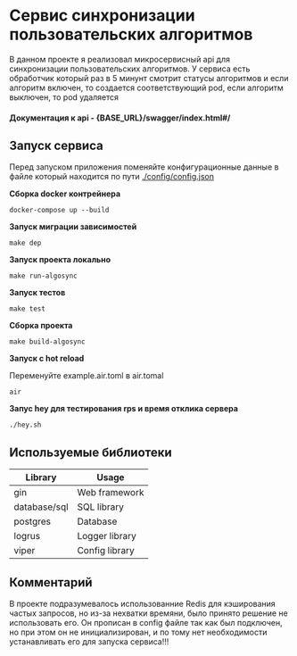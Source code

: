 # Сервис синхронизации пользовательских алгоритмов

В данном проекте я реализовал микросервисный api для синхронизации пользовательских алгоритмов.
У сервиса есть обработчик который раз в 5 минунт смотрит статусы алгоритмов и если алгоритм включен, то создается соответствующий pod, если алгоритм выключен, то pod удаляется

#### Документация к api  - {BASE_URL}/swagger/index.html#/

## Запуск сервиса
Перед запуском приложения поменяйте конфигурационные данные в файлe который находится по пути [./config/config.json](./config/config.json)

**Сборка docker контрейнера**

```console
docker-compose up --build
```

**Запуск миграции зависимостей**

```console
make dep
```

**Запуск проекта локально**

```console
make run-algosync
```

**Запуск тестов**

```console
make test
```

**Сборка проекта**

```console
make build-algosync
```

**Запуск с hot reload**

Переменуйте example.air.toml в air.tomal

```console
air
```

**Запус hey для тестирования rps и время отклика сервера**

```console
./hey.sh
```

## Используемые библиотеки

| Library    | Usage             |
| ---------- | ----------------- |
| gin        |  Web framework    |
| database/sql | SQL library       |
| postgres   | Database          |
| logrus     | Logger library    |
| viper      | Config library    |

## Комментарий
В проекте подразумевалось использованние Redis для кэширования частых запросов, но из-за нехватки времяни, было принято решение не использовать его.
Он прописан в config файле так как был подключен, но при этом он не инициализирован, и по тому нет необходимости устанавливать его для запуска сервиса!!!

